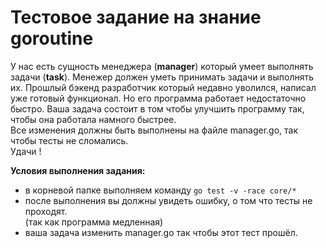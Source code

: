 # Тестовое задание на знание goroutine

У нас есть сущность менеджера (**manager**) который умеет выполнять задачи (**task**). Менежер должен уметь принимать задачи и выполнять их. Прошлый бэкенд разработчик который недавно уволился, написал уже готовый функционал. Но его программа работает недостаточно быстро. Ваша задача состоит в том чтобы улучшить программу так, чтобы она работала намного быстрее. </br>
Все изменения должны быть выполнены на файле manager.go, так чтобы тесты не сломались.</br>
Удачи !

**Условия выполнения задания: </br>**
* в корневой папке выполняем команду `go test -v -race core/*`
* после выполнения вы должны увидеть ошибку, о том что тесты не проходят. </br> 
(так как программа медленная)
* ваша задача изменить manager.go так чтобы этот тест прошёл.
